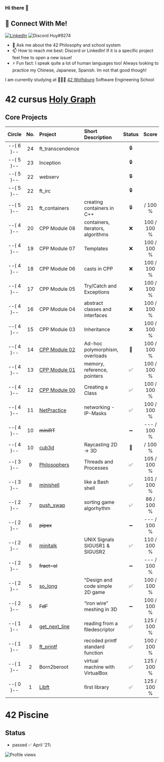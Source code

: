 ### Hi there 👋

## 📱 Connect With Me!
[![LinkedIn](https://img.shields.io/badge/-LinkedIn-0e76a8?style=flat-square&logo=linkedin&logoColor=white)](https://de.linkedin.com/in/huy-duong-aa06924a)
![Discord](https://img.shields.io/badge/Discord-7289DA?style=flat-square&logo=discord&logoColor=white) Huy#9274

- 💬 Ask me about the 42 Philosophy and school system
- 📫 How to reach me best: Discord or LinkedIn! If it is a specific project feel free to open a new issue!
- ⚡ Fun fact: I speak quite a lot of human languages too! Always looking to practice my Chinese, Japanese, Spanish. Im not that good though!

I am currently studying at 👨🏻‍💻 [42 Wolfsburg](https://42wolfsburg.de/) Software Engineering School


# 42 cursus [Holy Graph](https://cdn.discordapp.com/attachments/308385010979831809/1007561422693220402/unknown.png)

## Core Projects

|  Circle | No. | Project                                     | Short Description                | Status |     Score    |
| :-----: | :-: | :------------------------------------------ | :-----------------               | :----: | :----------: |
|--( 6 )--| 24  | ft_transcendence                            |                                  | 🔒     |
|--( 5 )--| 23  | Inception                                   |                                  | 🔒     |
|--( 5 )--| 22  | webserv                                     |                                  | 🔒     |
|--( 5 )--| 22  | ft_irc                                      |                                  | 🔒     |
|--( 5 )--| 21  | ft_containers                               | creating containers in C++       | 🔒     |     / 100 % |
|--( 4 )--| 20  | CPP Module 08                               | containers, iterators, algorithms| ❌     | 100 / 100 % |
|--( 4 )--| 19  | CPP Module 07                               | Templates                        | ❌     | 100 / 100 % |
|--( 4 )--| 18  | CPP Module 06                               | casts in CPP                     | ❌     | 100 / 100 % |
|--( 4 )--| 17  | CPP Module 05                               | Try/Catch and Exceptions         | ❌     | 100 / 100 % |
|--( 4 )--| 16  | CPP Module 04                               | abstract classes and interfaces  | ❌     | 100 / 100 % |
|--( 4 )--| 15  | CPP Module 03                               | Inheritance                      | ❌     | 100 / 100 % |
|--( 4 )--| 14  | [CPP Module 02](../../../42_cpp_Module02)   | Ad-hoc polymorphism, overloads   | 🚧     | 100 / 100 % |
|--( 4 )--| 13  | [CPP Module 01](../../../42_cpp_Module01)   | memory, reference, pointers      | ✅     | 100 / 100 % |
|--( 4 )--| 12  | [CPP Module 00](../../../42_cpp_Module00)   | Creating a Class                 | ✅     | 100 / 100 % |
|--( 4 )--| 11  | [NetPractice](../../../42_NetPractice)      | networking - IP-Masks            | ✅     | 100 / 100 % |
|--( 4 )--| 10  | ~~miniRT~~                                  |                                  | ➖     | --- / 100 % | 
|--( 4 )--| 10  | [cub3d](../../../42_cub3D)                  | Raycasting 2D -> 3D              | 🚧     |     / 100 % |
|--( 3 )--|  9  | [Philosophers](../../../42_Philosophers)    | Threads and Processes            | ✅     | 105 / 100 % |
|--( 3 )--|  8  | [minishell](../../../42_Minishell)          | like a Bash shell                | ✅     | 101 / 100 % |
|--( 2 )--|  7  | [push_swap](../../../42_push_swap)          | sorting game algorhythm          | ✅     | 86  / 100 % |
|--( 2 )--|  6  | ~~pipex~~                                   |                                  | ➖     | --- / 100 % |   
|--( 2 )--|  6  | [minitalk](../../../42_minitalk)            | UNIX Signals SIGUSR1 & SIGUSR2   | ✅     | 110 / 100 % |    
|--( 2 )--|  5  | ~~fract-ol~~                                |                                  | ➖     | --- / 100 % |
|--( 2 )--|  5  | [so_long](../../../42_so_long)              | "Design and code simple 2D game  | ✅     | 100 / 100 % |
|--( 2 )--|  5  | ~~FdF~~                                     | “iron wire” meshing in 3D        | ➖     | 100 / 100 % |    
|--( 1 )--|  4  | [get_next_line](../../../42_get_next_line)  | reading from a filedescriptor    | ✅     | 125 / 100 % |
|--( 1 )--|  3  | [ft_printf](../../../42_ft_printf)          | recoded printf standard function | ✅     | 100 / 100 % |  
|--( 1 )--|  2  | Born2beroot                                 | virtual machine with VirtualBox  | ✅     | 125 / 100 % | 
|--( 0 )--|  1  | [Libft](../../../42_Libft)                  | first library                    | ✅     | 125 / 100 % |  


# 42 Piscine

## Status
* passed ✅ April '21\

![Profile views](https://gpvc.arturio.dev/qduong42)

